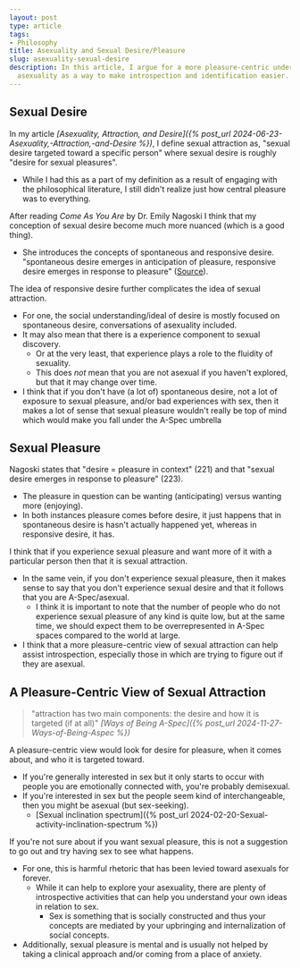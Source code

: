 ```yaml
---
layout: post
type: article
tags:
- Philosophy
title: Asexuality and Sexual Desire/Pleasure
slug: asexuality-sexual-desire
description: In this article, I argue for a more pleasure-centric understanding of
  asexuality as a way to make introspection and identification easier.
---
```


## Sexual Desire

In my article *[Asexuality, Attraction, and Desire]({% post_url 2024-06-23-Asexuality,-Attraction,-and-Desire %})*, I define sexual attraction as, "sexual desire targeted toward a specific person" where sexual desire is roughly "desire for sexual pleasures".
* While I had this as a part of my definition as a result of engaging with the philosophical literature, I still didn't realize just how central pleasure was to everything.

After reading *Come As You Are* by Dr. Emily Nagoski I think that my conception of sexual desire become much more nuanced (which is a good thing).
* She introduces the concepts of spontaneous and responsive desire. "spontaneous desire emerges in anticipation of pleasure, responsive desire emerges in response to pleasure" ([Source](https://www.theguardian.com/wellness/2024/jan/26/desire-myths-relationships)).

The idea of responsive desire further complicates the idea of sexual attraction.
* For one, the social understanding/ideal of desire is mostly focused on spontaneous desire, conversations of asexuality included.
* It may also mean that there is a experience component to sexual discovery.
    * Or at the very least, that experience plays a role to the fluidity of sexuality.
    * This does *not* mean that you are not asexual if you haven't explored, but that it may change over time.
* I think that if you don't have (a lot of) spontaneous desire, not a lot of exposure to sexual pleasure, and/or bad experiences with sex, then it makes a lot of sense that sexual pleasure wouldn't really be top of mind which would make you fall under the A-Spec umbrella

## Sexual Pleasure

Nagoski states that "desire = pleasure in context" (221) and that "sexual desire emerges in response to pleasure" (223). 
* The pleasure in question can be wanting (anticipating) versus wanting more (enjoying).
* In both instances pleasure comes before desire, it just happens that in spontaneous desire is hasn't actually happened yet, whereas in responsive desire, it has.

I think that if you experience sexual pleasure and want more of it with a particular person then that it is sexual attraction.
* In the same vein, if you don't experience sexual pleasure, then it makes sense to say that you don't experience sexual desire and that it follows that you are A-Spec/asexual.
    * I think it is important to note that the number of people who do not experience sexual pleasure of any kind is quite low, but at the same time, we should expect them to be overrepresented in A-Spec spaces compared to the world at large.
* I think that a more pleasure-centric view of sexual attraction can help assist introspection, especially those in which are trying to figure out if they are asexual.

## A Pleasure-Centric View of Sexual Attraction

> "attraction has two main components: the desire and how it is targeted (if at all)"
*[Ways of Being A-Spec]({% post_url 2024-11-27-Ways-of-Being-Aspec %})*

A pleasure-centric view would look for desire for pleasure, when it comes about, and who it is targeted toward.
* If you're generally interested in sex but it only starts to occur with people you are emotionally connected with, you're probably demisexual.
* If you're interested in sex but the people seem kind of interchangeable, then you might be asexual (but sex-seeking).
    * [Sexual inclination spectrum]({% post_url 2024-02-20-Sexual-activity-inclination-spectrum %})

If you're not sure about if you want sexual pleasure, this is not a suggestion to go out and try having sex to see what happens.
* For one, this is harmful rhetoric that has been levied toward asexuals for forever.
    * While it can help to explore your asexuality, there are plenty of introspective activities that can help you understand your own ideas in relation to sex.
        * Sex is something that is socially constructed and thus your concepts are mediated by your upbringing and internalization of social concepts.
* Additionally, sexual pleasure is mental and is usually not helped by taking a clinical approach and/or coming from a place of anxiety.